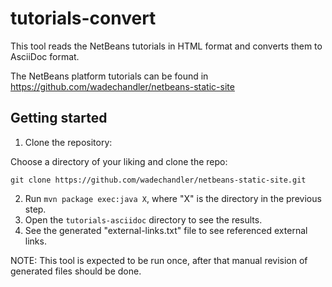 # tutorials-convert

This tool reads the NetBeans tutorials in HTML format and converts them to AsciiDoc format.

The NetBeans platform tutorials can be found in https://github.com/wadechandler/netbeans-static-site

## Getting started

1. Clone the repository:

Choose a directory of your liking and clone the repo:

    git clone https://github.com/wadechandler/netbeans-static-site.git

2. Run `mvn package exec:java X`, where "X" is the directory in the previous step.
3. Open the `tutorials-asciidoc` directory to see the results.
4. See the generated "external-links.txt" file to see referenced external links.

NOTE: This tool is expected to be run once, after that manual revision of generated files should be done.

